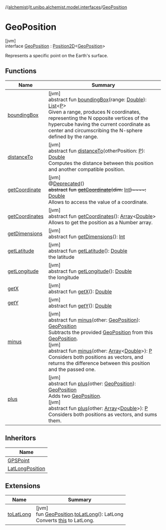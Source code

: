 //[alchemist](../../../index.md)/[it.unibo.alchemist.model.interfaces](../index.md)/[GeoPosition](index.md)

# GeoPosition

[jvm]\
interface [GeoPosition](index.md) : [Position2D](../-position2-d/index.md)<[GeoPosition](index.md)> 

Represents a specific point on the Earth's surface.

## Functions

| Name | Summary |
|---|---|
| [boundingBox](../-g-p-s-point/index.md#-1470108373%2FFunctions%2F-267951372) | [jvm]<br>abstract fun [boundingBox](../-g-p-s-point/index.md#-1470108373%2FFunctions%2F-267951372)(range: [Double](https://kotlinlang.org/api/latest/jvm/stdlib/kotlin/-double/index.html)): [List](https://docs.oracle.com/javase/8/docs/api/java/util/List.html)<[P](../-layer/index.md)><br>Given a range, produces N coordinates, representing the N opposite vertices of the hypercube having the current coordinate as center and circumscribing the N-sphere defined by the range. |
| [distanceTo](../-g-p-s-point/index.md#-346428117%2FFunctions%2F-267951372) | [jvm]<br>abstract fun [distanceTo](../-g-p-s-point/index.md#-346428117%2FFunctions%2F-267951372)(otherPosition: [P](../-layer/index.md)): [Double](https://kotlinlang.org/api/latest/jvm/stdlib/kotlin/-double/index.html)<br>Computes the distance between this position and another compatible position. |
| [getCoordinate](get-coordinate.md) | [jvm]<br>@[Deprecated](https://docs.oracle.com/javase/8/docs/api/java/lang/Deprecated.html)()<br>~~abstract~~ ~~fun~~ [~~getCoordinate~~](get-coordinate.md)~~(~~~~dim~~~~:~~ [Int](https://kotlinlang.org/api/latest/jvm/stdlib/kotlin/-int/index.html)~~)~~~~:~~ [Double](https://kotlinlang.org/api/latest/jvm/stdlib/kotlin/-double/index.html)<br>Allows to access the value of a coordinate. |
| [getCoordinates](../-g-p-s-point/index.md#1594970258%2FFunctions%2F-267951372) | [jvm]<br>abstract fun [getCoordinates](../-g-p-s-point/index.md#1594970258%2FFunctions%2F-267951372)(): [Array](https://kotlinlang.org/api/latest/jvm/stdlib/kotlin/-array/index.html)<[Double](https://kotlinlang.org/api/latest/jvm/stdlib/kotlin/-double/index.html)><br>Allows to get the position as a Number array. |
| [getDimensions](../-g-p-s-point/index.md#-269418464%2FFunctions%2F-267951372) | [jvm]<br>abstract fun [getDimensions](../-g-p-s-point/index.md#-269418464%2FFunctions%2F-267951372)(): [Int](https://kotlinlang.org/api/latest/jvm/stdlib/kotlin/-int/index.html) |
| [getLatitude](get-latitude.md) | [jvm]<br>abstract fun [getLatitude](get-latitude.md)(): [Double](https://kotlinlang.org/api/latest/jvm/stdlib/kotlin/-double/index.html)<br>the latitude |
| [getLongitude](get-longitude.md) | [jvm]<br>abstract fun [getLongitude](get-longitude.md)(): [Double](https://kotlinlang.org/api/latest/jvm/stdlib/kotlin/-double/index.html)<br>the longitude |
| [getX](../-g-p-s-point/index.md#-585176761%2FFunctions%2F-267951372) | [jvm]<br>abstract fun [getX](../-g-p-s-point/index.md#-585176761%2FFunctions%2F-267951372)(): [Double](https://kotlinlang.org/api/latest/jvm/stdlib/kotlin/-double/index.html) |
| [getY](../-g-p-s-point/index.md#-554156954%2FFunctions%2F-267951372) | [jvm]<br>abstract fun [getY](../-g-p-s-point/index.md#-554156954%2FFunctions%2F-267951372)(): [Double](https://kotlinlang.org/api/latest/jvm/stdlib/kotlin/-double/index.html) |
| [minus](minus.md) | [jvm]<br>abstract fun [minus](minus.md)(other: [GeoPosition](index.md)): [GeoPosition](index.md)<br>Subtracts the provided [GeoPosition](index.md) from this [GeoPosition](index.md).<br>[jvm]<br>abstract fun [minus](../-g-p-s-point/index.md#1854457792%2FFunctions%2F-267951372)(other: [Array](https://kotlinlang.org/api/latest/jvm/stdlib/kotlin/-array/index.html)<[Double](https://kotlinlang.org/api/latest/jvm/stdlib/kotlin/-double/index.html)>): [P](../-layer/index.md)<br>Considers both positions as vectors, and returns the difference between this position and the passed one. |
| [plus](plus.md) | [jvm]<br>abstract fun [plus](plus.md)(other: [GeoPosition](index.md)): [GeoPosition](index.md)<br>Adds two [GeoPosition](index.md).<br>[jvm]<br>abstract fun [plus](../-g-p-s-point/index.md#-1455048310%2FFunctions%2F-267951372)(other: [Array](https://kotlinlang.org/api/latest/jvm/stdlib/kotlin/-array/index.html)<[Double](https://kotlinlang.org/api/latest/jvm/stdlib/kotlin/-double/index.html)>): [P](../-layer/index.md)<br>Considers both positions as vectors, and sums them. |

## Inheritors

| Name |
|---|
| [GPSPoint](../-g-p-s-point/index.md) |
| [LatLongPosition](../../it.unibo.alchemist.model.implementations.positions/-lat-long-position/index.md) |

## Extensions

| Name | Summary |
|---|---|
| [toLatLong](../../it.unibo.alchemist.wormhole.implementation/to-lat-long.md) | [jvm]<br>fun [GeoPosition](index.md).[toLatLong](../../it.unibo.alchemist.wormhole.implementation/to-lat-long.md)(): LatLong<br>Converts [this](index.md) to LatLong. |
